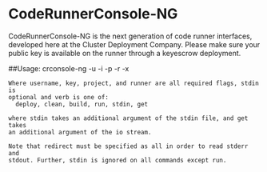 # CodeRunnerConsole-NG

CodeRunnerConsole-NG is the next generation of code runner interfaces,
developed here at the Cluster Deployment Company. Please make sure your
public key is available on the runner through a keyescrow deployment.

##Usage:
	crconsole-ng -u <username> -i <key> -p <project> -r <runner> -x <redirect> <verb>

	Where username, key, project, and runner are all required flags, stdin is
	optional and verb is one of:
	  deploy, clean, build, run, stdin, get

	where stdin takes an additional argument of the stdin file, and get takes
	an additional argument of the io stream.

	Note that redirect must be specified as all in order to read stderr and
	stdout. Further, stdin is ignored on all commands except run. 
